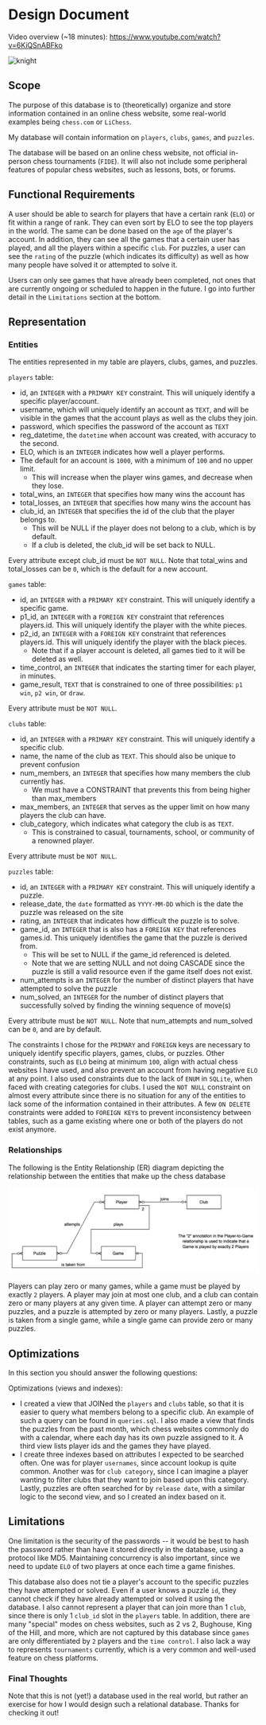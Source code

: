# Design Document

Video overview (~18 minutes): <https://www.youtube.com/watch?v=6KiQSnABFko>

<img src="[drawing.jpg](https://github.com/user-attachments/assets/1c81e6e3-3d0a-4b58-ba3d-7471c726c519)" alt="knight" width="200"/>

## Scope

The purpose of this database is to (theoretically) organize and store information contained in an online chess website, some real-world examples being `chess.com` or `LiChess`.

My database will contain information on `players`, `clubs`, `games`, and `puzzles`.

The database will be based on an online chess website, not official in-person chess tournaments (`FIDE`). It will also not include some peripheral features of popular chess websites, such as lessons, bots, or forums.

## Functional Requirements

A user should be able to search for players that have a certain rank (`ELO`) or fit within a range of rank. They can even sort by ELO to see the top players in the world. The same can be done based on the `age` of the player's account. In addition, they can see all the games that a certain user has played, and all the players within a specific `club`. For puzzles, a user can see the `rating` of the puzzle (which indicates its difficulty) as well as how many people have solved it or attempted to solve it.

Users can only see games that have already been completed, not ones that are currently ongoing or scheduled to happen in the future.
I go into further detail in the ``Limitations`` section at the bottom.

## Representation

### Entities

The entities represented in my table are players, clubs, games, and puzzles.

`players` table:
- id, an `INTEGER` with a `PRIMARY KEY` constraint. This will uniquely identify a specific player/account.
- username, which will uniquely identify an account as `TEXT`, and will be visible in the games that the account plays as well as the clubs they join.
- password, which specifies the password of the account as `TEXT`
- reg_datetime, the `datetime` when account was created, with accuracy to the second.
- ELO, which is an `INTEGER` indicates how well a player performs.
- The default for an account is `1000`, with a minimum of `100` and no upper limit.
  - This will increase when the player wins games, and decrease when they lose.
- total_wins, an `INTEGER` that specifies how many wins the account has
- total_losses, an `INTEGER` that specifies how many wins the account has
- club_id, an `INTEGER` that specifies the id of the club that the player belongs to.
    - This will be NULL if the player does not belong to a club, which is by default.
    - If a club is deleted, the club_id will be set back to NULL.

Every attribute except club_id must be `NOT NULL`. Note that total_wins and total_losses can be `0`, which is the default for a new account.

`games` table:
- id, an `INTEGER` with a `PRIMARY KEY` constraint. This will uniquely identify a specific game.
- p1_id, an `INTEGER` with a `FOREIGN KEY` constraint that references players.id. This will uniquely identify the player with the white pieces.
- p2_id, an `INTEGER` with a `FOREIGN KEY` constraint that references players.id. This will uniquely identify the player with the black pieces.
  - Note that if a player account is deleted, all games tied to it will be deleted as well.
- time_control, an `INTEGER` that indicates the starting timer for each player, in minutes.
- game_result, `TEXT` that is constrained to one of three possibilities: `p1 win`, `p2 win`, or `draw`.

Every attribute must be `NOT NULL`.

`clubs` table:
- id, an `INTEGER` with a `PRIMARY KEY` constraint. This will uniquely identify a specific club.
- name, the name of the club as `TEXT`. This should also be unique to prevent confusion
- num_members, an `INTEGER` that specifies how many members the club currently has.
  - We must have a CONSTRAINT that prevents this from being higher than max_members
- max_members, an `INTEGER` that serves as the upper limit on how many players the club can have.
- club_category, which indicates what category the club is as `TEXT`.
  - This is constrained to casual, tournaments, school, or community of a renowned player.

Every attribute must be `NOT NULL`.

`puzzles` table:
- id, an `INTEGER` with a `PRIMARY KEY` constraint. This will uniquely identify a puzzle.
- release_date, the `date` formatted as  `YYYY-MM-DD` which is the date the puzzle was released on the site
- rating, an `INTEGER` that indicates how difficult the puzzle is to solve.
- game_id, an `INTEGER` that is also has a `FOREIGN KEY` that references games.id. This uniquely identifies the game that the puzzle is derived from.
  - This will be set to NULL if the game_id referenced is deleted.
  - Note that we are setting NULL and not doing CASCADE since the puzzle is still a valid resource even if the game itself does not exist.
- num_attempts is an `INTEGER` for the number of distinct players that have attempted to solve the puzzle
- num_solved, an `INTEGER` for the number of distinct players that successfully solved by finding the winning sequence of move(s)

Every attribute must be `NOT NULL`. Note that num_attempts and num_solved can be `0`, and are by default.

The constraints I chose for the `PRIMARY` and `FOREIGN` keys are necessary to uniquely identify specific players, games, clubs, or puzzles. Other constraints, such as `ELO` being at minimum `100`, align with actual chess websites I have used, and also prevent an account from having negative `ELO` at any point. I also used constraints due to the lack of `ENUM` in `SQLite`, when faced with creating categories for clubs. I used the `NOT NULL` constraint on almost every attribute since there is no situation for any of the entities to lack some of the information contained in their attributes. A few `ON DELETE` constraints were added to `FOREIGN KEY`s to prevent inconsistency between tables, such as a game existing where one or both of the players do not exist anymore.

### Relationships
The following is the Entity Relationship (ER) diagram depicting the relationship between the entities that make up the chess database

![ER Diagram](er_diagram.png)

Players can play zero or many games, while a game must be played by exactly `2` players. A player may join at most one club, and a club can contain zero or many players at any given time. A player can attempt zero or many puzzles, and a puzzle is attempted by zero or many players. Lastly, a puzzle is taken from a single game, while a single game can provide zero or many puzzles.


## Optimizations

In this section you should answer the following questions:

Optimizations (views and indexes):
- I created a view that JOINed the `players` and `clubs` table, so that it is easier to query what members belong to a specific club. An example of such a query can be found in `queries.sql`. I also made a view that finds the puzzles from the past month, which chess websites commonly do with a calendar, where each day has its own puzzle assigned to it. A third view lists player ids and the games they have played.
- I create three indexes based on attributes I expected to be searched often. One was for player `usernames`, since account lookup is quite common. Another was for `club category`, since I can imagine a player wanting to filter clubs that they want to join based upon this category. Lastly, puzzles are often searched for by `release date`, with a similar logic to the second view, and so I created an index based on it.

## Limitations

One limitation is the security of the passwords -- it would be best to hash the password rather than have it stored directly in the database, using a protocol like MD5. Maintaining concurrency is also important, since we need to update `ELO` of two players at once each time a game finishes.

This database also does not tie a player's account to the specific puzzles they have attempted or solved. Even if a user knows a puzzle `id`, they cannot check if they have already attempted or solved it using the database. I also cannot represent a player that can join more than 1 `club`, since there is only 1 `club_id` slot in the `players` table. In addition, there are many "special" modes on chess websites, such as 2 vs 2, Bughouse, King of the Hill, and more, which are not captured by this database since `games` are only differentiated by `2` players and the `time control`. I also lack a way to represents `tournaments` currently, which is a very common and well-used feature on chess platforms.

### Final Thoughts

Note that this is not (yet!) a database used in the real world, but rather an exercise for how I would design such a relational database. Thanks for checking it out!
